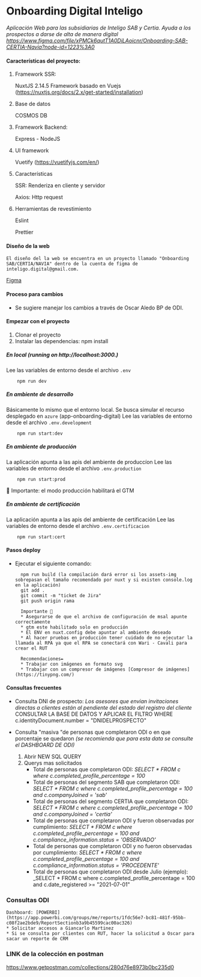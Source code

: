 # Onboarding Digital Inteligo
_Aplicación Web para las subsidiarias de Inteligo SAB y Certia. Ayuda a los prospectos a darse de alta de manera digital_
_https://www.figma.com/file/xPMCk6qutT1A0DiLAoicnr/Onboarding-SAB-CERTIA-Navia?node-id=1223%3A0_

#### Características del proyecto:

1. Framework SSR:

    NuxtJS 2.14.5
    Framework basado en Vuejs (https://nuxtjs.org/docs/2.x/get-started/installation)

2. Base de datos

    COSMOS DB

3. Framework Backend:

    Express - NodeJS

4. UI framework

    Vuetify (https://vuetifyjs.com/en/)

5. Características

    SSR: Renderiza en cliente y servidor

    Axios: Http request 

6. Herramientas de revestimiento

    Eslint
    
    Prettier

#### Diseño de la web

    El diseño del la web se encuentra en un proyecto llamado "Onboarding SAB/CERTIA/NAVIA" dentro de la cuenta de figma de inteligo.digital@gmail.com.

    
[Figma](https://www.figma.com/file/xPMCk6qutT1A0DiLAoicnr/Onboarding-SAB-CERTIA-Navia?node-id=1742%3A0)


#### Proceso para cambios


* Se sugiere manejar los cambios a través de Oscar Aledo BP de ODI.


####  Empezar con el proyecto
1. Clonar el proyecto
2. Instalar las dependencias: npm install

##### En local (running on http://localhost:3000.)
Lee las variables de entorno desde el archivo `.env`

        npm run dev
##### En ambiente de desarrollo
Básicamente lo mismo que el entorno local. Se busca simular el recurso desplegado en `azure` (app-onboarding-digital)
Lee las variables de entorno desde el archivo `.env.development`

        npm run start:dev
##### En ambiente de producción
La aplicación apunta a las apis del ambiente de produccíon
Lee las variables de entorno desde el archivo `.env.production`

        npm run start:prod
📌 Importante: el modo producción habilitará el GTM
##### En ambiente de certificación
La aplicación apunta a las apis del ambiente de certificación
Lee las variables de entorno desde el archivo `.env.certificacion`

        npm run start:cert
#### Pasos deploy

* Ejecutar el siguiente comando:

        npm run build (la compilación dará error si los assets-img sobrepasan el tamaño recomendado por nuxt y si existen console.log en la aplicación)
        git add .
        git commit -m "ticket de Jira"
        git push origin rama

        Importante 📌
        * Asegurarse de que el archivo de configuración de msal apunte correctamente 
        * gtm este habilitado solo en producción
        * El ENV en nuxt.config debe apuntar al ambiente deseado
        * Al hacer pruebas en producción tener cuidado de no ejecutar la llamada al RPA ya que el RPA se conectará con Wari - Cavali para crear el RUT

        Recomendaciones✒️
        * Trabajar con imágenes en formato svg
        * Trabajar con un compresor de imágenes [Compresor de imágenes](https://tinypng.com/)

#### Consultas frecuentes

* Consulta DNI de prospecto: _Los asesores que envian invitaciones directas a clientes están al pendiente del estado del registro del cliente_ CONSULTAR LA BASE DE DATOS Y APLICAR EL FILTRO WHERE c.identityDocument.number = "DNIDELPROSPECTO"

* Consulta "masiva "de personas que completaron ODI o en que porcentaje se quedaron _(se recomienda que para esta data se consulte el DASHBOARD DE ODI)_

    1. Abrir NEW SQL QUERY 
    2. Querys mas solicitados
       * Total de personas que completaron ODI: _SELECT * FROM c where c.completed_profile_percentage = 100_
       * Total de personas del segmento SAB que completaron ODI: _SELECT * FROM c where c.completed_profile_percentage = 100 and c.companyJoined = 'sab'_
       * Total de personas del segmento CERTIA que completaron ODI: _SELECT * FROM c where c.completed_profile_percentage = 100 and c.companyJoined = 'certia'_
       * Total de personas que completaron ODI y fueron observadas por cumplimiento: _SELECT * FROM c where c.completed_profile_percentage = 100 and c.compliance_information.status = 'OBSERVADO'_
       * Total de personas que completaron ODI y no fueron observadas por cumplimiento: _SELECT * FROM c where c.completed_profile_percentage = 100 and c.compliance_information.status = 'PROCEDENTE'_
       * Total de personas que completaron ODI desde Julio (ejemplo): _SELECT * FROM c where c.completed_profile_percentage = 100 and c.date_registered >= "2021-07-01"

### Consultas ODI
    Dashboard: [POWERBI] (https://app.powerbi.com/groups/me/reports/1fdc56e7-bc81-481f-95bb-c08f2ae2bde9/ReportSectionb3a9b45599cac00ac326)
    * Solicitar accesos a Giancarlo Martinez
    * Si se consulta por clientes con RUT, hacer la solicitud a Oscar para sacar un reporte de CRM

### LINK de la colección en postman
https://www.getpostman.com/collections/280d76e8973b0bc235d0
